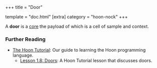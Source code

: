 +++ title = "Door"

template = "doc.html" [extra] category = "hoon-nock" +++

A **door** is a [core](/docs/glossary/core) the payload of which is a cell of
sample and context.

### Further Reading

- [The Hoon Tutorial](/docs/hoon/hoon-school/): Our guide to learning the Hoon
  programming language.
  - [Lesson 1.8: Doors](/docs/hoon/hoon-school/doors): A Hoon Tutorial lesson
    that discusses doors.
